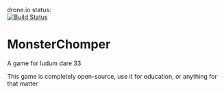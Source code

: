 drone.io status:<br> [![Build Status](https://drone.io/github.com/PokeyOne/MonsterChomper/status.png)](https://drone.io/github.com/PokeyOne/MonsterChomper/latest)
# MonsterChomper
A game for ludum dare 33

This game is completely open-source, use it for education, or anything for that matter
